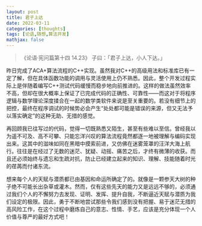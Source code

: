 ```yaml
---
layout: post
title: 君子上达
date: 2022-03-11
categories: [thoughts]
tags: [论语,随想,算法开发]
mathjax: false
---
```


> 《论语·宪问篇第十四 14.23》 子曰：「君子上达，小人下达。」

昨日完成了ACA+算法流程的C++实现。虽然我对C++的高级用法和标准库已有一定了解，但在具体函数功能的调用与灵活使用上仍不熟悉。因此，整个开发过程实际上是伴随着编写C++测试代码缓慢而稳步地向前推进的。这样的做法虽然效率不高，但却在很大概率上保证了已完成代码的正确性、可靠性——而这对于将程序逻辑与数学理论深度揉合在一起的数学类软件来说是至关重要的。若没有细节上的把控，最终在程序调试的时候势必会产生“处处都可能是错误的来源，但又无法予以落实确定”的这种无助、无措的感觉。

再回顾我已往写过的代码，觉得一切既熟悉又陌生，甚至有些难以至信。曾经我以为遥不可及、高不可攀、只能忘洋兴叹的算法流程竟然都逐一地被理解与编码实现出来。这其中的滋味如同在黑暗中摸索前进，又仿佛在迷雾笼罩的汪洋大海上航行。往往是在经过了无数的迷茫、犹疑、动摇、痛苦之后，才终有微薄的收获。而且还必须始终与遗忘和生疏对抗，防止已经建立起来的知识、理解、技能随着时光的荏苒而付诸东流。

想来每个人的天赋与潜质都已由基因和命运所确定了的。就像是一颗参天大树的种子绝不可能长出杂草或灌木。然而，仅有这些先天的能力又是远远不够的，必须通过我们个人的不懈努力去发现、证明、发挥、提升自我，不断逼近天赋与潜质为我们设定的极限。因此，勇于不断地尝试那些令我们感到没有把握、易于迷茫无措的高风险工作，在这个过程中磨炼自己的意志、性情、手艺，应该是充分体现一个人价值与尊严的最好方式吧！
